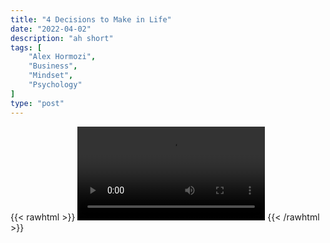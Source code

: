 ```yaml
---
title: "4 Decisions to Make in Life"
date: "2022-04-02"
description: "ah short"
tags: [
    "Alex Hormozi",
    "Business",
    "Mindset",
    "Psychology"
]
type: "post"
---
```

{{< rawhtml >}}
    <video width="auto" height="auto" controls>
        <source src="https://clips.dev00ps.com/Alex%20Hormozi/The%204%20Biggest%20Decisions%20You%20Need%20To%20Make%20In%20Your%20Life.mp4" type="video/mp4"> 
    </video>
{{< /rawhtml >}}